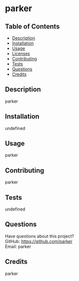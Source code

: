 # parker

  

  ## Table of Contents 
  * [Description](#description)
  * [Installation](#installation)
  * [Usage](#usage)
  * [Licenses](#licenses)
  * [Contributing](#contributing)
  * [Tests](#tests)
  * [Questions](#questions)
  * [Credits](#credits)
  ## Description
  parker
  ## Installation
  undefined
  ## Usage
  parker
  
  ## Contributing
  parker
  ## Tests
  undefined
  ## Questions
  Have questions about this project?  
  GitHub: https://github.com/parker  
  Email: parker
  ## Credits
  parker

